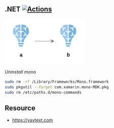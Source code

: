 ## .NET [![Actions](https://github.com/wk-j/dotnet-syntax/workflows/Build/badge.svg)](https://github.com/wk-j/dotnet-syntax/actions)

![](resource/diagram/architecture.png)

*Uninstall mono*

```bash
sudo rm -rf /Library/Frameworks/Mono.framework
sudo pkgutil --forget com.xamarin.mono-MDK.pkg
sudo rm /etc/paths.d/mono-commands
```

## Resource

- https://yaytext.com